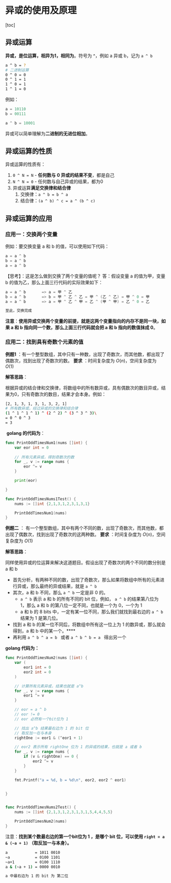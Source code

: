 # 	**异或的使用及原理**

[toc]

## 异或运算



**异或，是位运算，相异为1，相同为**。符号为 ^，例如 a 异或 b，记为 `a ^ b`

```bash
a ^ b = ?
# 二进制运算
0 ^ 0 = 0
0 ^ 1 = 1
1 ^ 0 = 1
1 ^ 1 = 0
```

例如：

```go
a = 10110
b = 00111

a ^ b = 10001
```

异或可以简单理解为**二进制的无进位相加**。



## 异或运算的性质



异或运算的性质有：

1. `0 ^ N = N` - **任何数与 0 异或的结果不变**，都是自己
2. `N ^ N = 0` - 任何数与自己异或的结果，都为0
3. 异或运算**满足交换律和结合律**
    1. 交换律：`a ^ b = b ^ a`
    2. 结合律：`(a ^ b) ^ c = a ^ (b ^ c)`



## 异或运算的应用



### 应用一：交换两个变量



例如：要交换变量 a 和 b 的值，可以使用如下代码：

```go
a = a ^ b
b = a ^ b
a = a ^ b
```

【思考】：这是怎么做到交换了两个变量的值呢？
答：假设变量 a 的值为甲，变量 b 的值为乙，那么上面三行代码的实际效果如下：

```go
a = a ^ b		=> a = 甲 ^ 乙
b = a ^ b		=> b = 甲 ^ 乙 ^ 乙 = 甲 ^ (乙 ^ 乙) = 甲 ^ 0 = 甲
a = a ^ b		=> a = 甲 ^ 乙 ^ 甲 = 乙 ^ (甲 ^ 甲) = 乙 ^ 0 = 乙

至此，交换完成
```

**注意**：**使用异或交换两个变量的前提，就是这两个变量指向的内存不是同一块，如果 a 和 b 指向同一个数，那么上面三行代码就会把 a 和 b 指向的数值抹成 0**。



### 应用二：找到具有奇数个元素的值



**例题1** ：有一个整型数组，其中只有一种数，出现了奇数次，而其他数，都出现了偶数次，找到出现了奇数次的数。
**要求**	：时间复杂度为 $O(n)$，空间复杂度为 $O(1)$

**解答思路**：

​	根据异或的结合律和交换律，将数组中的所有数异或，具有偶数次的数目异或，结果为0，只有奇数次的数目，结果才会本身。例如：

```bash
[2, 1, 3, 1, 3, 1, 3, 2, 1]
# 所有数异或，经过异或的交换律和结合律
(1 ^ 1 ^ 1 ^ 1) ^ (2 ^ 2) ^ (3 ^ 3 ^ 3)\
= 0 ^ 0 ^ 3
= 3
```

​	**golang 的代码为**：

```go
func PrintOddTimesNum1(nums []int) {
	var eor int = 0
	
	// 所有元素异或，得到奇数次的数
	for _, v := range nums {
		eor ^= v
	}

	print(eor)

}

func PrintOddTimesNums1Test() {
	nums := []int {2,1,3,1,2,3,1,3,1}

	PrintOddTimesNum1(nums)
}
```

**例题二** ： 有一个整型数组，其中有两个不同的数，出现了奇数次，而其他数，都出现了偶数次，找到出现了奇数次的这两种数。
**要求**	：时间复杂度为 $O(n)$，空间复杂度为 $O(1)$

**解答思路**：

同样使用异或的位运算来解决这道题目。假设出现了奇数次的两个不同的数分别是 a 和 b

- 首先分析，有两种不同的数，出现了奇数次，那么如果将数组中所有的元素进行异或，那么最终的异或结果，就是 `a ^ b`
- 其次，a 和 b 不同，那么 `a ^ b` 一定是非 0 的。
    -  `a ^ b` 表示 a 和 b 的所有不同的 bit 位，例如， `a ^ b` 的结果第八位为 1，那么 a 和 b 的第八位一定不同，也就是一个为 0，一个为 1
    -  a 和 b 的 8 bits 中，一定有某一位不同，那么我们就找到最右边的  `a ^ b` 结果为 1 是第几位。
- 找到 a 和 b 的某一位不同后，将数组中所有这一位上为 1 的数异或，那么就会得到，a 和 b 中的某一个。****
- 再利用  `a ^ b ^ a = b ` 或者 `a ^ b ^ b = a ` 得出另一个 

**golang 代码为：**

```go
func PrintOddTimesNum2(nums []int) {
	var (
		eor1 int = 0
		eor2 int = 0
	)

	// 计算所有元素异或，结果也就是 a^b
	for _, v := range nums {
		eor1 ^= v
	}

	// eor = a ^ b
	// eor != 0
	// eor 必然有一个bit位为 1

	// 找出 a^b 结果最右边为 1 的 bit 位
	// 取反加一在与本身
	rightOne := eor1 & (^eor1 + 1)

	// eor2 表示所有 rightOne 位为 1 的异或的结果，也就是 a 或者 b
	for _, v := range nums {
		if (v & rightOne) == 0 {
			eor2 ^= v
		}
	}

	fmt.Printf("a = %d, b = %d\n", eor2, eor2 ^ eor1)


}


func PrintOddTimesNums2Test() {
	nums := []int {2,1,3,1,2,3,1,3,1,5,4,4,5,5}

	PrintOddTimesNum2(nums)
}
```

注意：**找到某个数最右边的第一个bit位为 1 ，是哪个 bit 位，可以使用 `right = a & (~a + 1)` （取反加一与本身）。**

```bash
a 			 = 1011 0010
~a 		   	 = 0100 1101
~a+1 		 = 0100 1110
a & (~a + 1) = 0000 0010

a 中最右边为 1 的 bit 为 第二位
```


